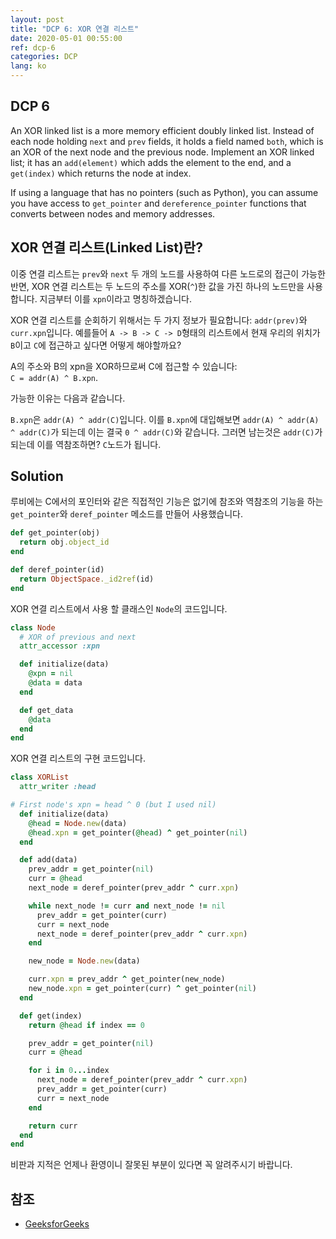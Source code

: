 ```yaml
---
layout: post
title: "DCP 6: XOR 연결 리스트"
date: 2020-05-01 00:55:00
ref: dcp-6
categories: DCP
lang: ko
---
```


## **DCP 6**

An XOR linked list is a more memory efficient doubly linked list. Instead of each node holding `next` and `prev` fields, it holds a field named `both`, which is an XOR of the next node and the previous node. Implement an XOR linked list; it has an `add(element)` which adds the element to the end, and a `get(index)` which returns the node at index.

If using a language that has no pointers (such as Python), you can assume you have access to `get_pointer` and `dereference_pointer` functions that converts between nodes and memory addresses.

<div class="divider"></div>

## **XOR 연결 리스트(Linked List)란?**
이중 연결 리스트는 `prev`와 `next` 두 개의 노드를 사용하여 다른 노드로의 접근이 가능한 반면,
XOR 연결 리스트는 두 노드의 주소를 XOR(`^`)한 값을 가진 하나의 노드만을 사용합니다. 지금부터 이를
`xpn`이라고 명칭하겠습니다.

XOR 연결 리스트를 순회하기 위해서는 두 가지 정보가 필요합니다: `addr(prev)`와 `curr.xpn`입니다.
예를들어 `A -> B -> C -> D`형태의 리스트에서 현재 우리의 위치가 `B`이고 `C`에 접근하고 싶다면 
어떻게 해야할까요?


A의 주소와 B의 xpn을 XOR하므로써 C에 접근할 수 있습니다:  
`C = addr(A) ^ B.xpn`.

가능한 이유는 다음과 같습니다.

`B.xpn`은 `addr(A) ^ addr(C)`입니다. 이를 `B.xpn`에 대입해보면
`addr(A) ^ addr(A) ^ addr(C)`가 되는데 이는 결국 `0 ^ addr(C)`와 같습니다. 그러면 남는것은 
`addr(C)`가 되는데 이를 역참조하면? `C`노드가 됩니다.

## **Solution**

루비에는 C에서의 포인터와 같은 직접적인 기능은 없기에 참조와 역참조의 기능을 하는 
`get_pointer`와 `deref_pointer` 메소드를 만들어 사용했습니다.

```rb
def get_pointer(obj)
  return obj.object_id
end

def deref_pointer(id)
  return ObjectSpace._id2ref(id)
end
```

XOR 연결 리스트에서 사용 할 클래스인 `Node`의 코드입니다.
```rb
class Node
  # XOR of previous and next
  attr_accessor :xpn

  def initialize(data)
    @xpn = nil
    @data = data
  end

  def get_data
    @data
  end
end
```

XOR 연결 리스트의 구현 코드입니다.
```rb
class XORList
  attr_writer :head

# First node's xpn = head ^ 0 (but I used nil)
  def initialize(data)
    @head = Node.new(data)
    @head.xpn = get_pointer(@head) ^ get_pointer(nil)
  end

  def add(data)
    prev_addr = get_pointer(nil)
    curr = @head
    next_node = deref_pointer(prev_addr ^ curr.xpn)

    while next_node != curr and next_node != nil
      prev_addr = get_pointer(curr)
      curr = next_node
      next_node = deref_pointer(prev_addr ^ curr.xpn)
    end

    new_node = Node.new(data)

    curr.xpn = prev_addr ^ get_pointer(new_node)
    new_node.xpn = get_pointer(curr) ^ get_pointer(nil)
  end

  def get(index)
    return @head if index == 0

    prev_addr = get_pointer(nil)
    curr = @head

    for i in 0...index
      next_node = deref_pointer(prev_addr ^ curr.xpn)
      prev_addr = get_pointer(curr)
      curr = next_node
    end

    return curr
  end
end
```

비판과 지적은 언제나 환영이니 잘못된 부분이 있다면 꼭 알려주시기 바랍니다.

## **참조**
- [GeeksforGeeks](https://www.geeksforgeeks.org/xor-linked-list-a-memory-efficient-doubly-linked-list-set-1/)

